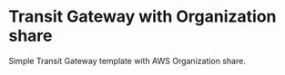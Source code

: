 # Transit Gateway with Organization share

Simple Transit Gateway template with AWS Organization share.
